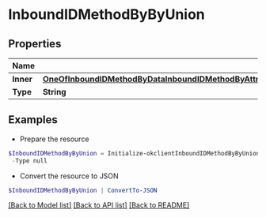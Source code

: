# InboundIDMethodByByUnion
## Properties

Name | Type | Description | Notes
------------ | ------------- | ------------- | -------------
**Inner** | [**OneOfInboundIDMethodByDataInboundIDMethodByAttributeModifiersInboundIDMethodByAttributeInboundIDMethodByRelatedTempIDInboundIDMethodByTemporaryCIIDInboundIDMethodByByUnionInboundIDMethodByIntersect[]**](OneOfInboundIDMethodByDataInboundIDMethodByAttributeModifiersInboundIDMethodByAttributeInboundIDMethodByRelatedTempIDInboundIDMethodByTemporaryCIIDInboundIDMethodByByUnionInboundIDMethodByIntersect.md) |  | [optional] 
**Type** | **String** |  | 

## Examples

- Prepare the resource
```powershell
$InboundIDMethodByByUnion = Initialize-okclientInboundIDMethodByByUnion  -Inner null `
 -Type null
```

- Convert the resource to JSON
```powershell
$InboundIDMethodByByUnion | ConvertTo-JSON
```

[[Back to Model list]](../README.md#documentation-for-models) [[Back to API list]](../README.md#documentation-for-api-endpoints) [[Back to README]](../README.md)

